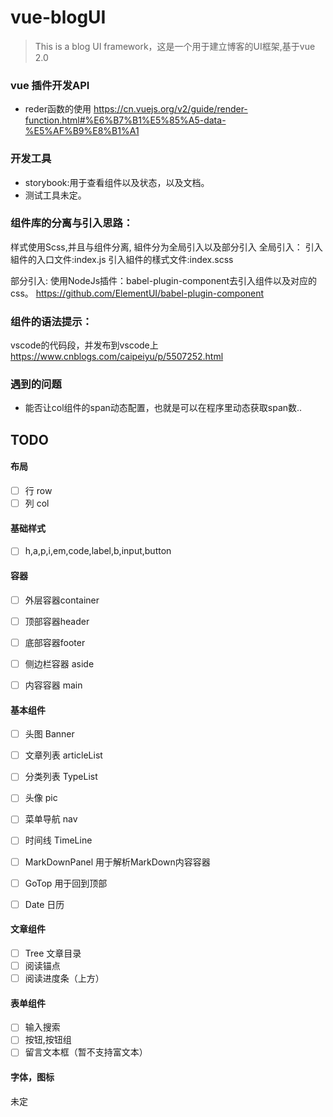 # vue-blogUI

> This is a blog UI framework，这是一个用于建立博客的UI框架,基于vue 2.0


### vue 插件开发API
- reder函数的使用
https://cn.vuejs.org/v2/guide/render-function.html#%E6%B7%B1%E5%85%A5-data-%E5%AF%B9%E8%B1%A1

### 开发工具
- storybook:用于查看组件以及状态，以及文档。
- 测试工具未定。


### 组件库的分离与引入思路：
样式使用Scss,并且与组件分离, 組件分为全局引入以及部分引入
全局引入：
引入組件的入口文件:index.js
引入組件的樣式文件:index.scss

部分引入:
使用NodeJs插件：babel-plugin-component去引入组件以及对应的css。
https://github.com/ElementUI/babel-plugin-component

### 组件的语法提示：
vscode的代码段，并发布到vscode上
https://www.cnblogs.com/caipeiyu/p/5507252.html

### 遇到的问题
- 能否让col组件的span动态配置，也就是可以在程序里动态获取span数..



## TODO



#### 布局
- [ ] 行 row
- [ ] 列 col

#### 基础样式
- [ ] h,a,p,i,em,code,label,b,input,button

#### 容器
- [ ] 外层容器container
- [ ] 顶部容器header
- [ ] 底部容器footer
- [ ] 侧边栏容器 aside
- [ ] 内容容器 main
  

#### 基本组件
- [ ] 头图 Banner
- [ ] 文章列表 articleList
- [ ] 分类列表 TypeList
- [ ] 头像 pic
- [ ] 菜单导航 nav
- [ ] 时间线 TimeLine
- [ ] MarkDownPanel 用于解析MarkDown内容容器
- [ ] GoTop 用于回到顶部
- [ ] Date 日历


#### 文章组件
- [ ] Tree 文章目录
- [ ] 阅读锚点
- [ ] 阅读进度条（上方）

#### 表单组件
- [ ] 输入搜索
- [ ] 按钮,按钮组
- [ ] 留言文本框（暂不支持富文本）

#### 字体，图标
未定





